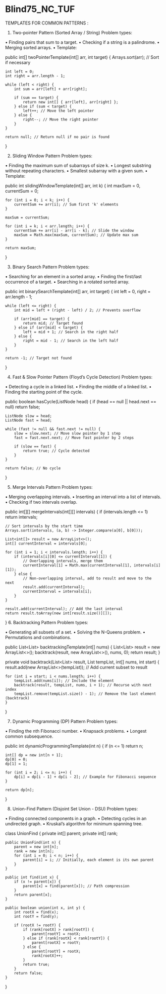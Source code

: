 # Blind75_NC_TUF

TEMPLATES FOR COMMON PATTERNS :

1. Two-pointer Pattern (Sorted Array / String)
Problem types:

•	Finding pairs that sum to a target.
•	Checking if a string is a palindrome.
•	Merging sorted arrays.
•	Template:

public int[] twoPointerTemplate(int[] arr, int target) {
    Arrays.sort(arr); // Sort if necessary

    int left = 0;
    int right = arr.length - 1;

    while (left < right) {
        int sum = arr[left] + arr[right];

        if (sum == target) {
            return new int[] { arr[left], arr[right] };
        } else if (sum < target) {
            left++; // Move the left pointer
        } else {
            right--; // Move the right pointer
        }
    }

    return null; // Return null if no pair is found
}

2. Sliding Window Pattern
Problem types:

•	Finding the maximum sum of subarrays of size k.
•	Longest substring without repeating characters.
•	Smallest subarray with a given sum.
•	Template:

public int slidingWindowTemplate(int[] arr, int k) {
    int maxSum = 0, currentSum = 0;

    for (int i = 0; i < k; i++) {
        currentSum += arr[i]; // Sum first 'k' elements
    }

    maxSum = currentSum;

    for (int i = k; i < arr.length; i++) {
        currentSum += arr[i] - arr[i - k]; // Slide the window
        maxSum = Math.max(maxSum, currentSum); // Update max sum
    }

    return maxSum;
}

3. Binary Search Pattern
Problem types:

•	Searching for an element in a sorted array.
•	Finding the first/last occurrence of a target.
•	Searching in a rotated sorted array.

public int binarySearchTemplate(int[] arr, int target) {
    int left = 0, right = arr.length - 1;

    while (left <= right) {
        int mid = left + (right - left) / 2; // Prevents overflow

        if (arr[mid] == target) {
            return mid; // Target found
        } else if (arr[mid] < target) {
            left = mid + 1; // Search in the right half
        } else {
            right = mid - 1; // Search in the left half
        }
    }

    return -1; // Target not found
}

4. Fast & Slow Pointer Pattern (Floyd’s Cycle Detection)
Problem types:

•	Detecting a cycle in a linked list.
•	Finding the middle of a linked list.
•	Finding the starting point of the cycle.

public boolean hasCycle(ListNode head) {
    if (head == null || head.next == null) return false;

    ListNode slow = head;
    ListNode fast = head;

    while (fast != null && fast.next != null) {
        slow = slow.next; // Move slow pointer by 1 step
        fast = fast.next.next; // Move fast pointer by 2 steps

        if (slow == fast) {
            return true; // Cycle detected
        }
    }

    return false; // No cycle
}

5. Merge Intervals Pattern
Problem types:

•	Merging overlapping intervals.
•	Inserting an interval into a list of intervals.
•	Checking if two intervals overlap.

public int[][] mergeIntervals(int[][] intervals) {
    if (intervals.length <= 1) return intervals;

    // Sort intervals by the start time
    Arrays.sort(intervals, (a, b) -> Integer.compare(a[0], b[0]));

    List<int[]> result = new ArrayList<>();
    int[] currentInterval = intervals[0];

    for (int i = 1; i < intervals.length; i++) {
        if (intervals[i][0] <= currentInterval[1]) {
            // Overlapping intervals, merge them
            currentInterval[1] = Math.max(currentInterval[1], intervals[i][1]);
        } else {
            // Non-overlapping interval, add to result and move to the next
            result.add(currentInterval);
            currentInterval = intervals[i];
        }
    }

    result.add(currentInterval); // Add the last interval
    return result.toArray(new int[result.size()][]);
}
6. Backtracking Pattern
Problem types:

•	Generating all subsets of a set.
•	Solving the N-Queens problem.
•	Permutations and combinations.

public List<List<Integer>> backtrackingTemplate(int[] nums) {
    List<List<Integer>> result = new ArrayList<>();
    backtrack(result, new ArrayList<>(), nums, 0);
    return result;
}

private void backtrack(List<List<Integer>> result, List<Integer> tempList, int[] nums, int start) {
    result.add(new ArrayList<>(tempList)); // Add current subset to result

    for (int i = start; i < nums.length; i++) {
        tempList.add(nums[i]); // Include the element
        backtrack(result, tempList, nums, i + 1); // Recurse with next index
        tempList.remove(tempList.size() - 1); // Remove the last element (backtrack)
    }
}

7. Dynamic Programming (DP) Pattern
Problem types:

•	Finding the nth Fibonacci number.
•	Knapsack problems.
•	Longest common subsequence.

public int dynamicProgrammingTemplate(int n) {
    if (n <= 1) return n;

    int[] dp = new int[n + 1];
    dp[0] = 0;
    dp[1] = 1;

    for (int i = 2; i <= n; i++) {
        dp[i] = dp[i - 1] + dp[i - 2]; // Example for Fibonacci sequence
    }

    return dp[n];
}

8. Union-Find Pattern (Disjoint Set Union - DSU)
Problem types:

•	Finding connected components in a graph.
•	Detecting cycles in an undirected graph.
•	Kruskal’s algorithm for minimum spanning tree.

class UnionFind {
    private int[] parent;
    private int[] rank;

    public UnionFind(int n) {
        parent = new int[n];
        rank = new int[n];
        for (int i = 0; i < n; i++) {
            parent[i] = i; // Initially, each element is its own parent
        }
    }

    public int find(int x) {
        if (x != parent[x]) {
            parent[x] = find(parent[x]); // Path compression
        }
        return parent[x];
    }

    public boolean union(int x, int y) {
        int rootX = find(x);
        int rootY = find(y);

        if (rootX != rootY) {
            if (rank[rootX] > rank[rootY]) {
                parent[rootY] = rootX;
            } else if (rank[rootX] < rank[rootY]) {
                parent[rootX] = rootY;
            } else {
                parent[rootY] = rootX;
                rank[rootX]++;
            }
            return true;
        }
        return false;
    }
}
